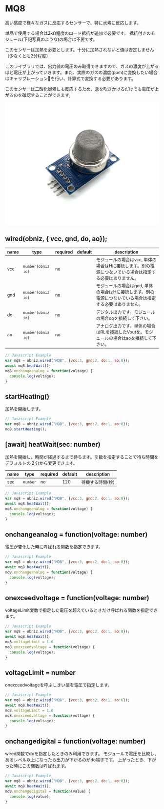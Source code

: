 # MQ8
高い感度で様々なガスに反応するセンサーで、特に水素に反応します。

単品で使用する場合は2kΩ程度のロード抵抗が追加で必要です。
抵抗付きのモジュール(下記写真のような)の場合は不要です。

このセンサーは加熱を必要とします。十分に加熱されないと値は安定しません（少なくとも2分程度）

このライブラリでは、出力値の電圧のみ取得できますので、ガスの濃度が上がるほど電圧が上がっていきます。また、実際のガスの濃度(ppm)に変換したい場合はキャリブレーションを行い、計算式で変換する必要があります。

このセンサーは二酸化炭素にも反応するため、息を吹きかけるだけでも電圧が上がるのを確認することができます。

![](./image.jpg)

## wired(obniz,  { vcc, gnd, do, ao});

name | type | required | default | description
--- | --- | --- | --- | ---
vcc | `number(obniz io)` | no |  &nbsp; | モジュールの場合はvcc, 単体の場合はHに接続します。別の電源につないでいる場合は指定する必要はありません。
gnd | `number(obniz io)` | no |  &nbsp; | モジュールの場合はgnd, 単体の場合はHに接続します。別の電源につないでいる場合は指定する必要はありません。
do | `number(obniz io)` | no |  &nbsp; | デジタル出力です。モジュールの場合doを接続して下さい。
ao | `number(obniz io)` | no | &nbsp;  | アナログ出力です。単体の場合はRLを接続したVoutを。モジュールの場合はaoを接続して下さい。


```Javascript
// Javascript Example
var mq8 = obniz.wired("MQ8", {vcc:3, gnd:2, do:1, ao:0});
await mq8.heatWait();
mq8.onchangeanalog = function(voltage) {
  console.log(voltage);
}
```

## startHeating()

加熱を開始します。

```Javascript
// Javascript Example
var mq8 = obniz.wired("MQ8", {vcc:3, gnd:2, do:1, ao:0});
mq8.startHeating();
```

## [await] heatWait(sec: number)

加熱を開始し、時間が経過するまで待ちます。引数を指定することで待ち時間をデフォルトの２分から変更できます。

name | type | required | default | description
--- | --- | --- | --- | ---
sec | `number` | no | 120 | 待機する時間(秒)

```Javascript
// Javascript Example
var mq8 = obniz.wired("MQ8", {vcc:3, gnd:2, do:1, ao:0});
await mq8.heatWait();
mq8.onchangeanalog = function(voltage) {
  console.log(voltage);
}
```

## onchangeanalog = function(voltage: number)

電圧が変化した時に呼ばれる関数を指定できます。

```Javascript
// Javascript Example
var mq8 = obniz.wired("MQ8", {vcc:3, gnd:2, do:1, ao:0});
await mq8.heatWait();
mq8.onchangeanalog = function(voltage) {
  console.log(voltage);
}
```

## onexceedvoltage = function(voltage: number)

voltageLimit変数で指定した電圧を超えているときだけ呼ばれる関数を指定できます。

```Javascript
// Javascript Example
var mq8 = obniz.wired("MQ8", {vcc:3, gnd:2, do:1, ao:0});
await mq8.heatWait();
mq8.voltageLimit = 1.0
mq8.onexceedvoltage = function(voltage) {
  console.log(voltage);
}
```

## voltageLimit = number

onexceedvoltageを呼ぶしきい値を電圧で指定します。

```Javascript
// Javascript Example
var mq8 = obniz.wired("MQ8", {vcc:3, gnd:2, do:1, ao:0});
await mq8.heatWait();
mq8.voltageLimit = 1.0
mq8.onexceedvoltage = function(voltage) {
  console.log(voltage);
}
```

## onchangedigital = function(voltage: number)

wired関数でdoを指定したときのみ利用できます。
モジュールで電圧を比較し、あるレベル以上になったら出力が下がるのがdo端子です。
上がったとき、下がった時にこの関数は呼ばれます。

```Javascript
// Javascript Example
var mq8 = obniz.wired("MQ8", {vcc:3, gnd:2, do:1, ao:0});
await mq8.heatWait();
mq8.onchangedigital = function(value) {
  console.log(value);
}
```